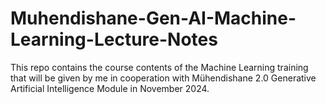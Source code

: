 # Muhendishane-Gen-AI-Machine-Learning-Lecture-Notes
This repo contains the course contents of the Machine Learning training that will be given by me in cooperation with Mühendishane 2.0 Generative Artificial Intelligence Module in November 2024.
